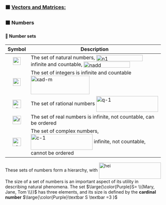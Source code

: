 ### ⬛ <ins>Vectors and Matrices:</ins>
### ⬛ Numbers
#### 🔲 Number sets

<div align="center">
  
  |Symbol|<div align="center"> Description</div>|
  |:-----:|:----|
  |<img width="25" height="25" alt="n" src="https://github.com/user-attachments/assets/e7753925-9056-4b1b-9a86-8cec18e3d65e" />  |The set of natural numbers, <img width="150"  height="20" align="center" alt="n1" src="https://github.com/user-attachments/assets/374ff870-ce21-4223-a016-dfa29984e179" /> infinite and countable, <img width="150" height="20" alt="nadd" align="center" src="https://github.com/user-attachments/assets/874d3d87-c63d-4dec-9f87-fac6ab72f761" /> |
  |<img width="25" height="25" alt="z" src="https://github.com/user-attachments/assets/6b39e45f-09c1-4d68-9f9e-e5176cfa7dd5" /> | The set of integers  is infinite and countable <img width="190" height="60" align="center" alt="xad-m" src="https://github.com/user-attachments/assets/63988e96-45b6-42e6-b133-484dbbfcfc9b" /> |
  | <img width="27" height="27" alt="q" src="https://github.com/user-attachments/assets/dfc53b07-79ec-405a-8270-a0777ea48131" /> |The set of rational numbers <img width="200" height="51" align="center" alt="q-1" src="https://github.com/user-attachments/assets/8af4732c-4d47-4c85-a5a9-bc7e0d69da4b" /> |
  |<img width="27" height="27" alt="r" src="https://github.com/user-attachments/assets/024155ef-8b67-446c-ac62-f338b5e10b99" /> | The set of real numbers is infinite, not countable, can be ordered|
  | <img width="27" height="27" alt="c" src="https://github.com/user-attachments/assets/7d780614-6c4b-49f4-8bd2-666c663221f3" /> |The set of complex numbers, <img width="200" height="51" align="center" alt="c-1" src="https://github.com/user-attachments/assets/5fc25cd1-a10e-4b69-9dbd-13a624fbdbab" />  infinite, not countable, cannot be ordered|
  
</div>


 These sets of numbers form a hierarchy, with <img width="200" height="53" align="center" alt="hei" src="https://github.com/user-attachments/assets/c0831047-7fed-4866-ab54-a1c4a806dc5c" /> The size of a set of numbers is  an important aspect of its utility in describing natural phenomena. The set $\large{\color{Purple}S= \\{Mary, Jane, Tom \\}}$ has three elements, and its size is defined by the **cardinal number** $\large{\color{Purple}\textbar S \textbar =3 }$
 

